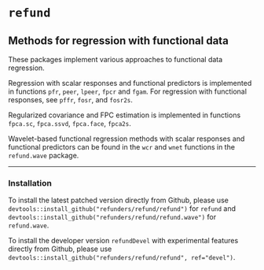 # `refund`
## Methods for regression with functional data

These packages implement various approaches to functional data regression. 

Regression with scalar responses and functional predictors is implemented in functions `pfr`, `peer`, `lpeer`, `fpcr` and `fgam`. For regression with functional responses, see `pffr`, `fosr`, and `fosr2s`.

Regularized covariance and FPC estimation is implemented in functions `fpca.sc`,
`fpca.ssvd`, `fpca.face`, `fpca2s`.

Wavelet-based functional regression methods with scalar responses and functional predictors can be found in the `wcr` and `wnet` functions in the `refund.wave` package.

---------------

### Installation

To install the latest patched version directly from Github, please use `devtools::install_github("refunders/refund/refund")` for `refund` and `devtools::install_github("refunders/refund/refund.wave")` for `refund.wave`.

To install the developer version `refundDevel` with experimental features directly from Github, please use `devtools::install_github("refunders/refund/refund", ref="devel")`.

